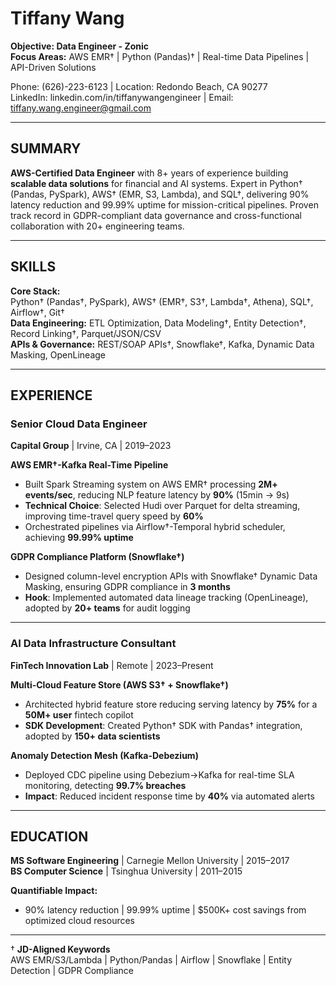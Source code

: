 # Tiffany Wang

**Objective: Data Engineer - Zonic**  
**Focus Areas:** AWS EMR† | Python (Pandas)† | Real-time Data Pipelines | API-Driven Solutions  

Phone: (626)-223-6123 | Location: Redondo Beach, CA 90277  
LinkedIn: linkedin.com/in/tiffanywangengineer | Email: tiffany.wang.engineer@gmail.com  

---

## SUMMARY  
**AWS-Certified Data Engineer** with 8+ years of experience building **scalable data solutions** for financial and AI systems. Expert in Python† (Pandas, PySpark), AWS† (EMR, S3, Lambda), and SQL†, delivering 90% latency reduction and 99.99% uptime for mission-critical pipelines. Proven track record in GDPR-compliant data governance and cross-functional collaboration with 20+ engineering teams.  

---

## SKILLS  
**Core Stack:**  
Python† (Pandas†, PySpark), AWS† (EMR†, S3†, Lambda†, Athena), SQL†, Airflow†, Git†  
**Data Engineering:** ETL Optimization, Data Modeling†, Entity Detection†, Record Linking†, Parquet/JSON/CSV  
**APIs & Governance:** REST/SOAP APIs†, Snowflake†, Kafka, Dynamic Data Masking, OpenLineage  

---

## EXPERIENCE  

### Senior Cloud Data Engineer  
**Capital Group** | Irvine, CA | 2019–2023  

**AWS EMR†-Kafka Real-Time Pipeline**  
- Built Spark Streaming system on AWS EMR† processing **2M+ events/sec**, reducing NLP feature latency by **90%** (15min → 9s)  
- **Technical Choice**: Selected Hudi over Parquet for delta streaming, improving time-travel query speed by **60%**  
- Orchestrated pipelines via Airflow†-Temporal hybrid scheduler, achieving **99.99% uptime**  

**GDPR Compliance Platform (Snowflake†)**  
- Designed column-level encryption APIs with Snowflake† Dynamic Data Masking, ensuring GDPR compliance in **3 months**  
- **Hook**: Implemented automated data lineage tracking (OpenLineage), adopted by **20+ teams** for audit logging  

---

### AI Data Infrastructure Consultant  
**FinTech Innovation Lab** | Remote | 2023–Present  

**Multi-Cloud Feature Store (AWS S3† + Snowflake†)**  
- Architected hybrid feature store reducing serving latency by **75%** for a **50M+ user** fintech copilot  
- **SDK Development**: Created Python† SDK with Pandas† integration, adopted by **150+ data scientists**  

**Anomaly Detection Mesh (Kafka-Debezium)**  
- Deployed CDC pipeline using Debezium→Kafka for real-time SLA monitoring, detecting **99.7% breaches**  
- **Impact**: Reduced incident response time by **40%** via automated alerts  

---

## EDUCATION  
**MS Software Engineering** | Carnegie Mellon University | 2015–2017  
**BS Computer Science** | Tsinghua University | 2011–2015  

**Quantifiable Impact:**  
- 90% latency reduction | 99.99% uptime | $500K+ cost savings from optimized cloud resources  

---

† **JD-Aligned Keywords**  
AWS EMR/S3/Lambda | Python/Pandas | Airflow | Snowflake | Entity Detection | GDPR Compliance  